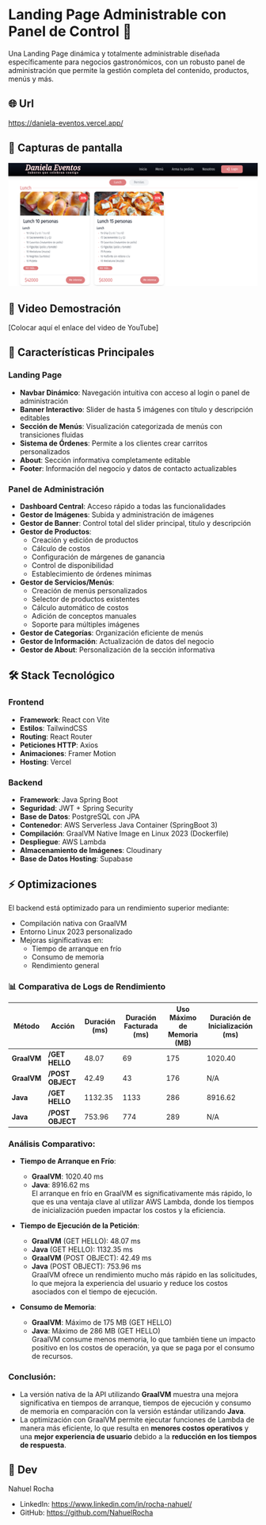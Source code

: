 # Landing Page Administrable con Panel de Control 🚀

Una Landing Page dinámica y totalmente administrable diseñada específicamente para negocios gastronómicos, con un robusto panel de administración que permite la gestión completa del contenido, productos, menús y más.

## 🌐 Url
https://daniela-eventos.vercel.app/

## 📸 Capturas de pantalla
<img src="https://github.com/NahuelRocha/Fullstack-App/blob/main/Frontend/src/assets/images/home.png" alt="Landing Page" width="900"/>

## 🎥 Video Demostración
[Colocar aquí el enlace del video de YouTube]

## 🌟 Características Principales

### Landing Page
- **Navbar Dinámico**: Navegación intuitiva con acceso al login o panel de administración
- **Banner Interactivo**: Slider de hasta 5 imágenes con título y descripción editables
- **Sección de Menús**: Visualización categorizada de menús con transiciones fluidas
- **Sistema de Órdenes**: Permite a los clientes crear carritos personalizados
- **About**: Sección informativa completamente editable
- **Footer**: Información del negocio y datos de contacto actualizables

### Panel de Administración
- **Dashboard Central**: Acceso rápido a todas las funcionalidades
- **Gestor de Imágenes**: Subida y administración de imágenes
- **Gestor de Banner**: Control total del slider principal, titulo y descripción
- **Gestor de Productos**: 
  - Creación y edición de productos
  - Cálculo de costos
  - Configuración de márgenes de ganancia
  - Control de disponibilidad
  - Establecimiento de órdenes mínimas
- **Gestor de Servicios/Menús**:
  - Creación de menús personalizados
  - Selector de productos existentes
  - Cálculo automático de costos
  - Adición de conceptos manuales
  - Soporte para múltiples imágenes
- **Gestor de Categorías**: Organización eficiente de menús
- **Gestor de Información**: Actualización de datos del negocio
- **Gestor de About**: Personalización de la sección informativa

## 🛠️ Stack Tecnológico

### Frontend
- **Framework**: React con Vite
- **Estilos**: TailwindCSS
- **Routing**: React Router
- **Peticiones HTTP**: Axios
- **Animaciones**: Framer Motion
- **Hosting**: Vercel

### Backend
- **Framework**: Java Spring Boot
- **Seguridad**: JWT + Spring Security
- **Base de Datos**: PostgreSQL con JPA
- **Contenedor**: AWS Serverless Java Container (SpringBoot 3)
- **Compilación**: GraalVM Native Image en Linux 2023 (Dockerfile)
- **Despliegue**: AWS Lambda
- **Almacenamiento de Imágenes**: Cloudinary
- **Base de Datos Hosting**: Supabase

## ⚡ Optimizaciones

El backend está optimizado para un rendimiento superior mediante:
- Compilación nativa con GraalVM
- Entorno Linux 2023 personalizado
- Mejoras significativas en:
  - Tiempo de arranque en frío
  - Consumo de memoria
  - Rendimiento general

### 📊 Comparativa de Logs de Rendimiento

| **Método**       | **Acción**       | **Duración (ms)** | **Duración Facturada (ms)** | **Uso Máximo de Memoria (MB)** | **Duración de Inicialización (ms)** |
|------------------|------------------|-------------------|-----------------------------|--------------------------------|-------------------------------------|
| **GraalVM**      | **/GET HELLO**   | 48.07             | 69                          | 175                            | 1020.40                             |
| **GraalVM**      | **/POST OBJECT** | 42.49             | 43                          | 176                            | N/A                                 |
| **Java**         | **/GET HELLO**   | 1132.35           | 1133                        | 286                            | 8916.62                             |
| **Java**         | **/POST OBJECT** | 753.96            | 774                         | 289                            | N/A                                 |

### Análisis Comparativo:
- **Tiempo de Arranque en Frío**:  
  - **GraalVM**: 1020.40 ms  
  - **Java**: 8916.62 ms  
  El arranque en frío en GraalVM es significativamente más rápido, lo que es una ventaja clave al utilizar AWS Lambda, donde los tiempos de inicialización pueden impactar los costos y la eficiencia.
  
- **Tiempo de Ejecución de la Petición**:  
  - **GraalVM** (GET HELLO): 48.07 ms  
  - **Java** (GET HELLO): 1132.35 ms  
  - **GraalVM** (POST OBJECT): 42.49 ms  
  - **Java** (POST OBJECT): 753.96 ms  
  GraalVM ofrece un rendimiento mucho más rápido en las solicitudes, lo que mejora la experiencia del usuario y reduce los costos asociados con el tiempo de ejecución.

- **Consumo de Memoria**:  
  - **GraalVM**: Máximo de 175 MB (GET HELLO)  
  - **Java**: Máximo de 286 MB (GET HELLO)  
  GraalVM consume menos memoria, lo que también tiene un impacto positivo en los costos de operación, ya que se paga por el consumo de recursos.

### Conclusión:
- La versión nativa de la API utilizando **GraalVM** muestra una mejora significativa en tiempos de arranque, tiempos de ejecución y consumo de memoria en comparación con la versión estándar utilizando **Java**.
- La optimización con GraalVM permite ejecutar funciones de Lambda de manera más eficiente, lo que resulta en **menores costos operativos** y una **mejor experiencia de usuario** debido a la **reducción en los tiempos de respuesta**.

## 👤 Dev
Nahuel Rocha
- LinkedIn: https://www.linkedin.com/in/rocha-nahuel/
- GitHub: https://github.com/NahuelRocha
